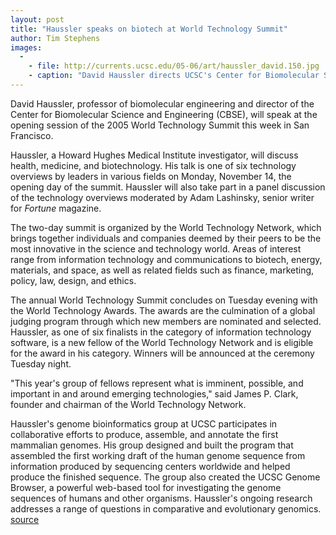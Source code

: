 ```yaml
---
layout: post
title: "Haussler speaks on biotech at World Technology Summit"
author: Tim Stephens
images:
  -
    - file: http://currents.ucsc.edu/05-06/art/haussler_david.150.jpg
    - caption: "David Haussler directs UCSC's Center for Biomolecular Science and Engineering."
---
```


David Haussler, professor of biomolecular engineering and director of the Center for Biomolecular Science and Engineering (CBSE), will speak at the opening session of the 2005 World Technology Summit this week in San Francisco.

Haussler, a Howard Hughes Medical Institute investigator, will discuss health, medicine, and biotechnology. His talk is one of six technology overviews by leaders in various fields on Monday, November 14, the opening day of the summit. Haussler will also take part in a panel discussion of the technology overviews moderated by Adam Lashinsky, senior writer for _Fortune_ magazine.

The two-day summit is organized by the World Technology Network, which brings together individuals and companies deemed by their peers to be the most innovative in the science and technology world. Areas of interest range from information technology and communications to biotech, energy, materials, and space, as well as related fields such as finance, marketing, policy, law, design, and ethics.

The annual World Technology Summit concludes on Tuesday evening with the World Technology Awards. The awards are the culmination of a global judging program through which new members are nominated and selected. Haussler, as one of six finalists in the category of information technology software, is a new fellow of the World Technology Network and is eligible for the award in his category. Winners will be announced at the ceremony Tuesday night.

"This year's group of fellows represent what is imminent, possible, and important in and around emerging technologies," said James P. Clark, founder and chairman of the World Technology Network.

Haussler's genome bioinformatics group at UCSC participates in collaborative efforts to produce, assemble, and annotate the first mammalian genomes. His group designed and built the program that assembled the first working draft of the human genome sequence from information produced by sequencing centers worldwide and helped produce the finished sequence. The group also created the UCSC Genome Browser, a powerful web-based tool for investigating the genome sequences of humans and other organisms. Haussler's ongoing research addresses a range of questions in comparative and evolutionary genomics.
[source](http://www1.ucsc.edu/currents/05-06/11-14/brief-haussler.asp "Permalink to brief-haussler")
